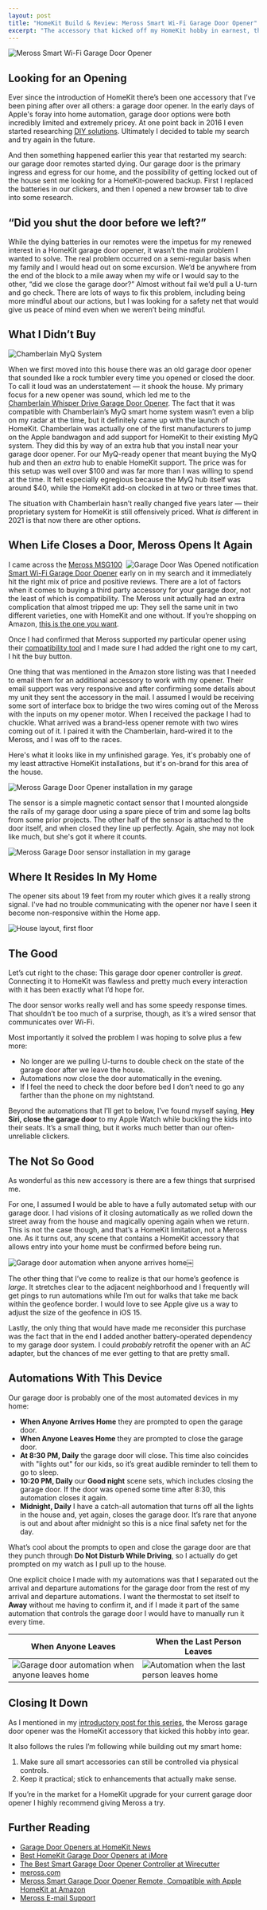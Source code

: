 ```yaml
---
layout: post
title: "HomeKit Build & Review: Meross Smart Wi-Fi Garage Door Opener"
excerpt: "The accessory that kicked off my HomeKit hobby in earnest, the Meross garage door opener was truly the Home addition I’d been waiting for."
---
```


![Meross Smart Wi-Fi Garage Door Opener](/assets/images/meross-opener.png)

## Looking for an Opening

Ever since the introduction of HomeKit there’s been one accessory that I’ve been pining after over all others: a garage door opener. In the early days of Apple's foray into home automation, garage door options were both incredibly limited and extremely pricey. At one point back in 2016 I even started researching [DIY solutions](https://www.youtube.com/watch?v=03J497Pmve4).  Ultimately I decided to table my search and try again in the future.

And then something happened earlier this year that restarted my search: our garage door remotes started dying. Our garage door is the primary ingress and egress for our home, and the possibility of getting locked out of the house sent me looking for a HomeKit-powered backup. First I replaced the batteries in our clickers, and then I opened a new browser tab to dive into some research.

## “Did you shut the door before we left?”

While the dying batteries in our remotes were the impetus for my renewed interest in a HomeKit garage door opener, it wasn’t the main problem I wanted to solve. The real problem occurred on a semi-regular basis when my family and I would head out on some excursion. We’d be anywhere from the end of the block to a mile away when my wife or I would say to the other, “did we close the garage door?” Almost without fail we’d pull a U-turn and go check. There are lots of ways to fix this problem, including being more mindful about our actions, but I was looking for a safety net that would give us peace of mind even when we weren’t being mindful.

## What I Didn’t Buy

![Chamberlain MyQ System](/assets/images/chamberlain-myq-system.png)

When we first moved into this house there was an old garage door opener that sounded like a rock tumbler every time you opened or closed the door. To call it loud was an understatement — it shook the house. My primary focus for a new opener was sound, which led me to the [Chamberlain Whisper Drive Garage Door Opener](https://www.lowes.com/pd/Chamberlain-0-75-HP-Whisper-Drive-Belt-Drive-Garage-Door-Opener-with-Battery-Back-Up/3653300). The fact that it was compatible with Chamberlain’s MyQ smart home system wasn’t even a blip on my radar at the time, but it definitely came up with the launch of HomeKit. Chamberlain was actually one of the first manufacturers to jump on the Apple bandwagon and add support for HomeKit to their existing MyQ system. They did this by way of an extra hub that you install near your garage door opener. For our MyQ-ready opener that meant buying the MyQ hub and then an _extra_ hub to enable HomeKit support. The price was for this setup was well over $100 and was far more than I was willing to spend at the time. It felt especially egregious because the MyQ hub itself was around $40, while the HomeKit add-on clocked in at two or three times that.

The situation with Chamberlain hasn’t really changed five years later — their proprietary system for HomeKit is still offensively priced. What _is_ different in 2021 is that now there are other options. 

## When Life Closes a Door, Meross Opens It Again

<img src="/assets/images/garage-door-was-opened-notification.png" align="right" alt="Garage Door Was Opened notification"/> I came across the [Meross MSG100 Smart Wi-Fi Garage Door Opener](https://www.meross.com/Detail/29/Smart%20Wi-Fi%20Garage%20Door%20Opener) early on in my search and it immediately hit the right mix of price and positive reviews. There are a lot of factors when it comes to buying a third party accessory for your garage door, not the least of which is compatibility. The Meross unit actually had an extra complication that almost tripped me up: They sell the same unit in two different varieties, one with HomeKit and one without. If you’re shopping on Amazon, [this is the one you want](https://www.amazon.com/dp/B084Z5QZR2).

Once I had confirmed that Meross supported my particular opener using their [compatibility tool](https://www.meross.com/support/Compatibility_Check) and I made sure I had added the right one to my cart, I hit the buy button.

One thing that was mentioned in the Amazon store listing was that I needed to email them for an additional accessory to work with my opener. Their email support was very responsive and after confirming some details about my unit they sent the accessory in the mail. I assumed I would be receiving some sort of interface box to bridge the two wires coming out of the Meross with the inputs on my opener motor. When I received the package I had to chuckle. What arrived was a brand-less opener remote with two wires coming out of it. I paired it with the Chamberlain, hard-wired it to the Meross, and I was off to the races.

Here's what it looks like in my unfinished garage. Yes, it's probably one of my least attractive HomeKit installations, but it's on-brand for this area of the house.

![Meross Garage Door Opener installation in my garage](/assets/images/meross-opener-installation.jpg)

The sensor is a simple magnetic contact sensor that I mounted alongside the rails of my garage door using a spare piece of trim and some lag bolts from some prior projects. The other half of the sensor is attached to the door itself, and when closed they line up perfectly. Again, she may not look like much, but she's got it where it counts.

![Meross Garage Door sensor installation in my garage](/assets/images/garage-door-installation.jpg)

## Where It Resides In My Home

The opener sits about 19 feet from my router which gives it a really strong signal. I've had no trouble communicating with the opener nor have I seen it become non-responsive within the Home app.

![House layout, first floor](/assets/images/home-layout-first-floor.png)

## The Good

Let’s cut right to the chase: This garage door opener controller is _great_. Connecting it to HomeKit was flawless and pretty much every interaction with it has been exactly what I’d hope for.

The door sensor works really well and has some speedy response times. That shouldn’t be too much of a surprise, though, as it’s a wired sensor that communicates over Wi-Fi.

Most importantly it solved the problem I was hoping to solve plus a few more:

* No longer are we pulling U-turns to double check on the state of the garage door after we leave the house.
* Automations now close the door automatically in the evening.
* If I feel the need to check the door before bed I don’t need to go any farther than the phone on my nightstand.

Beyond the automations that I’ll get to below, I’ve found myself saying, **Hey Siri, close the garage door** to my Apple Watch while buckling the kids into their seats. It’s a small thing, but it works much better than our often-unreliable clickers.

## The Not So Good

As wonderful as this new accessory is there are a few things that surprised me.

For one, I assumed I would be able to have a fully automated setup with our garage door. I had visions of it closing automatically as we rolled down the street away from the house and magically opening again when we return. This is not the case though, and that’s a HomeKit limitation, not a Meross one. As it turns out, any scene that contains a HomeKit accessory that allows entry into your home must be confirmed before being run.

![Garage door automation when anyone arrives home](/assets/images/garage-door-automation-1.png)￼

The other thing that I’ve come to realize is that our home’s geofence is _large_. It stretches clear to the adjacent neighborhood and I frequently will get pings to run automations while I’m out for walks that take me back within the geofence border. I would love to see Apple give us a way to adjust the size of the geofence in iOS 15.

Lastly, the only thing that would have made me reconsider this purchase was the fact that in the end I added another battery-operated dependency to my garage door system. I could _probably_ retrofit the opener with an AC adapter, but the chances of me ever getting to that are pretty small.

## Automations With This Device

Our garage door is probably one of the most automated devices in my home:

* **When Anyone Arrives Home** they are prompted to open the garage door.
* **When Anyone Leaves Home** they are prompted to close the garage door.
* **At 8:30 PM, Daily** the garage door will close. This time also coincides with "lights out" for our kids, so it’s great audible reminder to tell them to go to sleep.
* **10:20 PM, Daily** our **Good night** scene sets, which includes closing the garage door. If the door was opened some time after 8:30, this automation closes it again.
* **Midnight, Daily** I have a catch-all automation that turns off all the lights in the house and, yet again, closes the garage door. It’s rare that anyone is out and about after midnight so this is a nice final safety net for the day.

What’s cool about the prompts to open and close the garage door are that they punch through **Do Not Disturb While Driving**, so I actually do get prompted on my watch as I pull up to the house.

One explicit choice I made with my automations was that I separated out the arrival and departure automations for the garage door from the rest of my arrival and departure automations. I want the thermostat to set itself to **Away** without me having to confirm it, and if I made it part of the same automation that controls the garage door I would have to manually run it every time.

| When Anyone Leaves | When the Last Person Leaves |
| ------ | ------ |
| ![Garage door automation when anyone leaves home](/assets/images/garage-door-automation-2.png) | ![Automation when the last person leaves home](/assets/images/garage-door-automation-3.png) |


## Closing It Down

As I mentioned in my [introductory post for this series](/2021/05/04/homekit-builds-and-reviews-a-series.html), the Meross garage door opener was the HomeKit accessory that kicked this hobby into gear.

It also follows the rules I’m following while building out my smart home:

1.  Make sure all smart accessories can still be controlled via physical controls.
2.  Keep it practical; stick to enhancements that actually make sense.

If you’re in the market for a HomeKit upgrade for your current garage door opener I highly recommend giving Meross a try.

## Further Reading

* [Garage Door Openers at HomeKit News](https://homekitnews.com/tag/garage-door-opener/)
* [Best HomeKit Garage Door Openers at iMore](https://www.imore.com/best-homekit-garage-door-openers)
* [The Best Smart Garage Door Opener Controller at Wirecutter](https://www.nytimes.com/wirecutter/reviews/best-smart-garage-door-controller/)
* [meross.com](https://www.meross.com/)
* [Meross Smart Garage Door Opener Remote, Compatible with Apple HomeKit at Amazon](https://www.amazon.com/dp/B084Z5QZR2)
* [Meross E-mail Support](mailto:support@meross.com)
